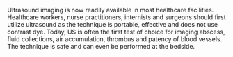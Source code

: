 Ultrasound imaging is now readily available in most healthcare facilities. Healthcare workers, nurse practitioners, internists and surgeons should first utilize ultrasound as the technique is portable, effective and does not use contrast dye. Today, US is often the first test of choice for imaging abscess, fluid collections, air accumulation, thrombus and patency of blood vessels. The technique is safe and can even be performed at the bedside.